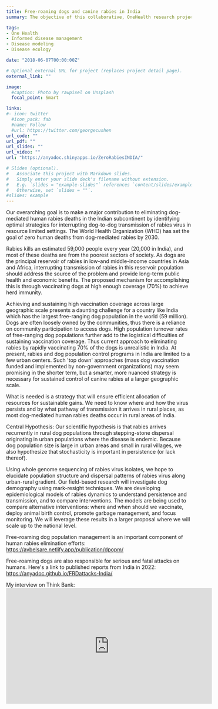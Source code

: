 ```yaml
---
title: Free-roaming dogs and canine rabies in India
summary: The objective of this collaborative, OneHealth research project is to use viral genome sequencing, dog demography and epidemiological modeling to better understand the mechanisms of persistence  and  dispersal of  canine  rabies, and find focused, efficient strategies for interrupting dog-to-dog transmission of rabies virus in resource-limited settings.

tags:
- One Health
- Informed disease management
- Disease modeling
- Disease ecology

date: "2018-06-07T00:00:00Z"

# Optional external URL for project (replaces project detail page).
external_link: ""

image:
  #caption: Photo by rawpixel on Unsplash
  focal_point: Smart

links:
#- icon: twitter
  #icon_pack: fab
  #name: Follow
  #url: https://twitter.com/georgecushen
url_code: ""
url_pdf: ""
url_slides: ""
url_video: ""
url: "https://anyadoc.shinyapps.io/ZeroRabiesINDIA/"

# Slides (optional).
#   Associate this project with Markdown slides.
#   Simply enter your slide deck's filename without extension.
#   E.g. `slides = "example-slides"` references `content/slides/example-slides.md`.
#   Otherwise, set `slides = ""`.
#slides: example
---
```

Our overarching goal is to make a major contribution to eliminating dog-mediated human rabies deaths in the Indian subcontinent by identifying optimal strategies for interrupting dog-to-dog transmission of rabies virus in resource limited settings. The  World  Health  Organization (WHO) has set  the  goal  of  zero  human  deaths  from  dog-mediated  rabies  by  2030. 

Rabies  kills  an  estimated  59,000  people every  year (20,000 in India), and most  of  these  deaths  are  from  the  poorest  sectors  of society. As dogs are the principal reservoir of rabies in  low-and  middle-income  countries in Asia and Africa, interrupting transmission of rabies in this reservoir population should address the source of the problem and provide long-term public health and economic benefits. The proposed  mechanism  for  accomplishing  this  is  through  vaccinating dogs at  high  enough  coverage  (70%)  to  achieve  herd  immunity.

Achieving and  sustaining  high  vaccination  coverage across  large  geographic  scale  presents a  daunting challenge for a country like India which has the largest  free-ranging  dog  population  in  the  world  (59 million). Dogs are often loosely owned by the communities, thus there is a reliance on community participation to access dogs. High population turnover rates of free-ranging dog populations further add to the logistical difficulties of sustaining vaccination coverage. Thus current approach  to  eliminating rabies  by  rapidly  vaccinating  70%  of  the dogs  is  unrealistic  in  India. At present, rabies and dog population control programs in India are limited to a few urban centers. Such 'top down' approaches (mass dog vaccination funded and implemented by non-government organizations) may seem promising in the shorter term, but a smarter, more  nuanced  strategy is  necessary for sustained control of canine rabies at a larger geographic scale.

What is needed is a strategy that will ensure  efficient allocation of resources for sustainable  gains. We need  to  know  where  and  how  the  virus  persists  and by  what  pathway  of  transmission  it  arrives in rural  places, as most dog-mediated  human rabies deaths occur in rural areas of India.

Central  Hypothesis:  Our  scientific  hypothesis  is  that  rabies  arrives  recurrently  in  rural  dog  populations  through  stepping-stone  dispersal  originating  in  urban  populations  where  the  disease  is endemic.  Because  dog  population  size  is  large  in urban  areas  and  small  in  rural  villages,  we  also  hypothesize  that  stochasticity  is important in  persistence  (or  lack  thereof).

Using whole genome sequencing of rabies virus isolates, we hope to elucidate  population  structure  and  dispersal  patterns  of  rabies  virus  along  urban-rural gradient. Our field-based research will investigate dog demography using mark-resight techniques. We are developing epidemiological models  of  rabies  dynamics to  understand  persistence  and  transmission,  and  to  compare  interventions. The  models are being used to compare  alternative  interventions: where  and  when  should we  vaccinate,  deploy  animal  birth  control,  promote  garbage  management,  and  focus  monitoring. We  will leverage  these  results  in  a  larger  proposal  where  we  will  scale up  to  the  national  level.

Free-roaming dog population management is an important component of human rabies elimination efforts: https://avbelsare.netlify.app/publication/dpopm/

Free-roaming dogs are also responsible for serious and fatal attacks on humans. Here's a link to published reports from India in 2022: https://anyadoc.github.io/FRDattacks-India/

My interview on Think Bank: <iframe width="560" height="315" src="https://www.youtube.com/embed/O1hjmpMtzJQ?si=EEpdCSuVVdHhpuhI" title="YouTube video player" frameborder="0" allow="accelerometer; autoplay; clipboard-write; encrypted-media; gyroscope; picture-in-picture; web-share" referrerpolicy="strict-origin-when-cross-origin" allowfullscreen></iframe>
